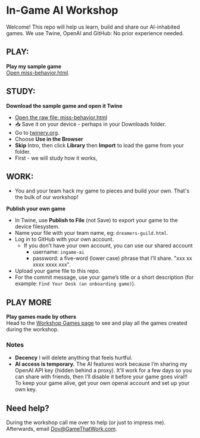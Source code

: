 # In-Game AI Workshop

Welcome! This repo will help us learn, build and share our AI-inhabited games.
We use Twine, OpenAI and GitHub: No prior experience needed.

## PLAY:

**Play my sample game**  
   [Open miss-behavior.html](https://dovjacobson.github.io/ingame-ai/MissBehaviorInc.html).

## STUDY:

**Download the sample game and open it Twine**  
   - [Open the raw file: miss-behavior.html](https://github.com/DovJacobson/ingame-ai/blob/main/MissBehaviorInc.html) 
   - <span title="Download">📥</span> Save it on your device - perhaps in your Downloads folder.
   - Go to [twinery.org](https://twinery.org/).
   - Choose **Use in the Browser**
   - **Skip** Intro, then click **Library** then **Import** to load the game from your folder.
   - First - we will study how it works,
  
  
## WORK:  
  
   - You and your team hack my game to pieces and build your own. 
     That's the bulk of our workshop! 

**Publish your own game**  
   - In Twine, use **Publish to File** (not Save) to export your game to the device filesystem.
   - Name your file with your team name, eg: `dreamers-guild.html`.
   - Log in to GitHub with your own account.
     -  If you don’t have your own account, you can use our shared account
        - username: `ingame-ai`
        - password: a five-word (lower case) phrase that I’ll share. "xxx xx xxxx xxxx xxx".
   - Upload your game file to this repo.
   - For the commit message, use your game’s title or a short description (for example: `Find Your Desk (an onboarding game)`).

## PLAY MORE

**Play games made by others**  
   Head to the [Workshop Games page](https://dovjacobson.github.io/ingame-ai/) to see and play all the games created during the workshop.


### Notes

- **Decency** I will delete anything that feels hurtful.
- **AI access is temporary.** The AI features work because I’m sharing my OpenAI API key {hidden behind a proxy). It'll work for a few days so you can share with friends, then I’ll disable it before your game goes viral!!  To keep your game alive, get your own openai account and set up your own key.

## Need help?
During the workshop call me over to help (or just to impress me).
Afterwards, email [Dov@GameThatWork.com](mailto:Dov@GameThatWork.com).

